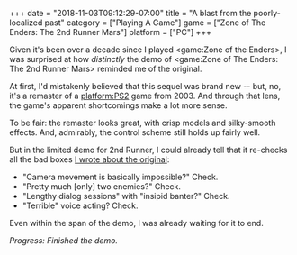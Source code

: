 +++
date = "2018-11-03T09:12:29-07:00"
title = "A blast from the poorly-localized past"
category = ["Playing A Game"]
game = ["Zone of The Enders: The 2nd Runner Mars"]
platform = ["PC"]
+++

Given it's been over a decade since I played <game:Zone of the Enders>, I was surprised at how <i>distinctly</i> the demo of <game:Zone of The Enders: The 2nd Runner Mars> reminded me of the original.

At first, I'd mistakenly believed that this sequel was brand new -- but, no, it's a remaster of a <platform:PS2> game from 2003.  And through that lens, the game's apparent shortcomings make a lot more sense.

To be fair: the remaster looks great, with crisp models and silky-smooth effects.  And, admirably, the control scheme still holds up fairly well.

But in the limited demo for 2nd Runner, I could already tell that it re-checks all the bad boxes [I wrote about the original](%site.BaseURL%2007/06/28/zone-of-the-enders-4/):

* "Camera movement is basically impossible?"  Check.
* "Pretty much [only] two enemies?"  Check.
* "Lengthy dialog sessions" with "insipid banter?"  Check.
* "Terrible" voice acting?  Check.

Even within the span of the demo, I was already waiting for it to end.

<i>Progress: Finished the demo.</i>
